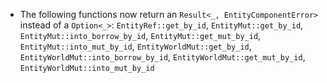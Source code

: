 - The following functions now return an `Result<_, EntityComponentError>` instead of a `Option<_>`: `EntityRef::get_by_id`, `EntityMut::get_by_id`, `EntityMut::into_borrow_by_id`, `EntityMut::get_mut_by_id`, `EntityMut::into_mut_by_id`, `EntityWorldMut::get_by_id`, `EntityWorldMut::into_borrow_by_id`, `EntityWorldMut::get_mut_by_id`, `EntityWorldMut::into_mut_by_id`
